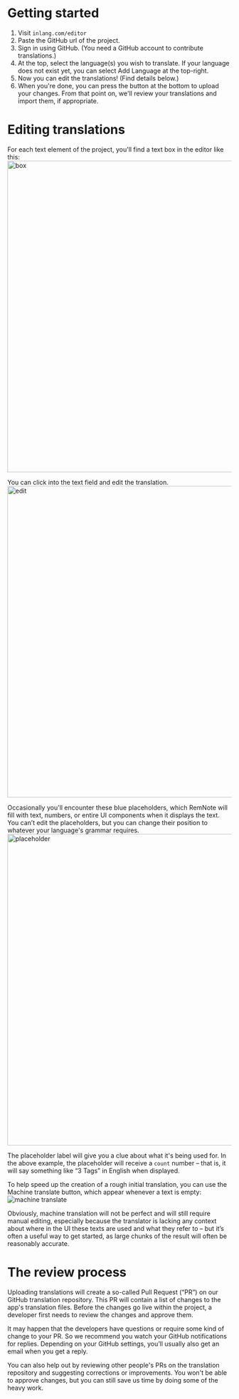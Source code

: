 # Getting started
1. Visit `inlang.com/editor`
2. Paste the GitHub url of the project.
2. Sign in using GitHub. (You need a GitHub account to contribute translations.)
3. At the top, select the language(s) you wish to translate. If your language does not exist yet, you can select Add Language at the top-right.
4. Now you can edit the translations! (Find details below.) 
5. When you're done, you can press the button at the bottom to upload your changes. From that point on, we'll review your translations and import them, if appropriate.

# Editing translations
For each text element of the project, you'll find a text box in the editor like this:
<img src="https://github.com/inlang/monorepo/blob/main/inlang/guides/contribute-translations-with-fink/box.png?raw=true" alt="box" width="700"/>

You can click into the text field and edit the translation.
<img src="https://github.com/inlang/monorepo/blob/main/inlang/guides/contribute-translations-with-fink/edit.png?raw=true" alt="edit" width="700"/>

Occasionally you'll encounter these blue placeholders, which RemNote will fill with text, numbers, or entire UI components when it displays the text. You can’t edit the placeholders, but you can change their position to whatever your language's grammar requires.
<img src="https://github.com/inlang/monorepo/blob/main/inlang/guides/contribute-translations-with-fink/placeholder.png?raw=true" alt="placeholder" width="700"/>

The placeholder label will give you a clue about what it's being used for. In the above example, the placeholder will receive a `count` number  – that is, it will say something like “3 Tags” in English when displayed.

To help speed up the creation of a rough initial translation, you can use the Machine translate button, which appear whenever a text is empty:
![machine translate](https://github.com/inlang/monorepo/blob/main/inlang/guides/contribute-translations-with-fink/translation.png?raw=true)

Obviously, machine translation will not be perfect and will still require manual editing, especially because the translator is lacking any context about where in the UI these texts are used and what they refer to – but it’s often a useful way to get started, as large chunks of the result will often be reasonably accurate.
 

# The review process
Uploading translations will create a so-called Pull Request (“PR”) on our GitHub translation repository. This PR will contain a list of changes to the app's translation files. Before the changes go live within the project, a developer first needs to review the changes and approve them.

It may happen that the developers have questions or require some kind of change to your PR. So we recommend you watch your GitHub notifications for replies. Depending on your GitHub settings, you’ll usually also get an email when you get a reply.

You can also help out by reviewing other people's PRs on the translation repository and suggesting corrections or improvements. You won't be able to approve changes, but you can still save us time by doing some of the heavy work.


